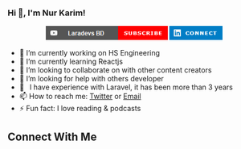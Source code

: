### Hi 👋, I'm Nur Karim!
<p align="center">
<a href="https://www.youtube.com/channel/UC-OmOi4YVfwmc06g5wXGTPA"><img src="https://github.com/nurkarim/nurkarim/blob/main/laradevs.png" alt="Laradevs BD"></a>
<a href="https://www.linkedin.com/in/nurkarim"><img src="https://github.com/nurkarim/nurkarim/blob/main/icon.png" alt="Nur Karim"></a>
</p>


- 🔭 I’m currently working on HS Engineering
- 🌱 I’m currently learning Reactjs
- 👯 I’m looking to collaborate on with other content creators
- 🤔 I’m looking for help with others developer
- 🗿  I have experience with Laravel, it has been more than 3 years
- 📫 How to reach me: [Twitter](https://twitter.com/nurkarim_rezban) or [Email](mailto:nurkarim772@gmail.com)
- ⚡ Fun fact: I love reading & podcasts

## Connect With Me
